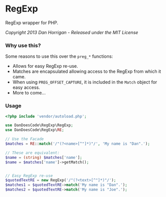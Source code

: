 RegExp
======

RegExp wrapper for PHP.

*Copyright 2013 Dan Horrigan - Released under the MIT License*

### Why use this?

Some reasons to use this over the `preg_*` functions:

- Allows for easy RegExp re-use.
- Matches are encapsulated allowing access to the RegExp from which it came.
- When using `PREG_OFFSET_CAPTURE`, it is included in the `Match` object for easy access.
- More to come...

### Usage

``` php
<?php include 'vendor/autoload.php';

use DanDoesCode\RegExp\RegExp;
use DanDoesCode\RegExp\RE;

// Use the Facade
$matches = RE::match('/"(?<name>[^"]*)"/', 'My name is "Dan".');

// These are equivalent:
$name = (string) $matches['name'];
$name = $matches['name']->getMatch();


// Easy RegExp re-use
$quotedTextRE = new RegExp('/"(?<text>[^"]*)"/');
$matches1 = $quotedTextRE->match('My name is "Dan".');
$matches2 = $quotedTextRE->match('My name is "Joe".');
```
